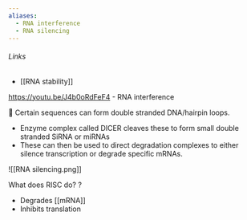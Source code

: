 ```yaml
---
aliases:
  - RNA interference
  - RNA silencing
---
```

###### Links
- [[RNA stability]]

https://youtu.be/J4b0oRdFeF4 - RNA interference

 Certain sequences can form double stranded DNA/hairpin loops.
- Enzyme complex called DICER cleaves these to form small double stranded SiRNA or miRNAs
- These can then be used to direct degradation complexes to either silence transcription or degrade specific mRNAs.

![[RNA silencing.png]]

What does RISC do?
?
- Degrades [[mRNA]]
- Inhibits translation